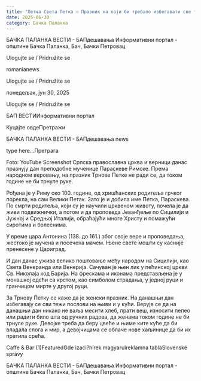 ```yaml
---
title: "Летња Света Петка – Празник на који би требало избегавати све теже послове"
date: 2025-06-30
category: Бачка Паланка
---
```


БАЧКА ПАЛАНКА ВЕСТИ - БАПдешавања Информативни портал - општине Бачка Паланка, Бач, Бачки Петровац

Ulogujte se / Pridružite se

romanianews

Ulogujte se / Pridružite se

понедељак, јун 30, 2025

Ulogujte se / Pridružite se

БАП ВЕСТИИнформативни портал

Куцајте овдеПретражи

БАЧКА ПАЛАНКА ВЕСТИ - БАПдешавања news

type here...Претрага

Foto: YouTube Screenshot
            Српска православна црква и верници данас празнују дан преподобне мученице Параскеве Римске. Према народном веровању, на празник Трнове Петке не ради се, да током године не би трнуле руке.

Рођена је у Риму око 100. године, од хришћанских родитеља грчког порекла, на сам Велики Петак. Зато је и добила име Петка, Параскева.
По смрти родитеља, који су је научили црквеном животу, почела је да живи подвижнички, а потом и да проповеда Јеванђеље по Сицилији и Јужној и Средњој Италији, обраћајући многе Христу и помажући сиротима и болеснима.


У време цара Антонина (138. до 161.) због своје вере и проповедања, жестоко је мучена и посечена мачем. Њене свете мошти су касније пренесене у Цариград.


И дан данас ужива велико поштовање међу народом на Сицилији, као Света Венеранда или Венерија. Сачуван је њен лик у пећинској цркви Св. Николаја код Барија.
На фрескама и иконама представљена је у монашкој одећи са крстом, као симболом страдања, у једној руци и гранчицом мирте у другој руци.


За Трнову Петку се каже да је женски празник. На данашњи дан избегавају се сви тежи послови на њиви и у кући.
Верује се да на данашњи дан никако не ваља месити хлеб, прати веш, износити пепео или радити било шта од ручних радова, да женама током године не би трнуле руке.
Девојке треба да беру цвеће и њиме ките куће да би владала слога и мир, а девојчицама се облаче нове хаљинице да би их пратила срећа.

Caffe & Bar (1)FeaturedGde izaći?hírek magyarulreklamna tablaSlovenské správy

БАЧКА ПАЛАНКА ВЕСТИ - БАПдешавања Информативни портал - општине Бачка Паланка, Бач, Бачки Петровац
